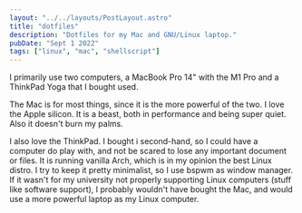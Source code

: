 ```yaml
---
layout: "../../layouts/PostLayout.astro"
title: "dotfiles"
description: "Dotfiles for my Mac and GNU/Linux laptop."
pubDate: "Sept 1 2022"
tags: ["linux", "mac", "shellscript"]
---
```


I primarily use two computers, a MacBook Pro 14" with the M1 Pro and a ThinkPad Yoga that I bought used.

The Mac is for most things, since it is the more powerful of the two. I love the Apple silicon. It is a beast, both in performance and being super quiet. Also it doesn't burn my palms.

I also love the ThinkPad. I bought i second-hand, so I could have a computer do play with, and not be scared to lose any important document or files. It is running vanilla Arch, which is in my opinion the best Linux distro. I try to keep it pretty minimalist, so I use bspwm as window manager. If it wasn't for my university not properly supporting Linux computers (stuff like software support), I probably wouldn't have bought the Mac, and would use a more powerful laptop as my Linux computer.
